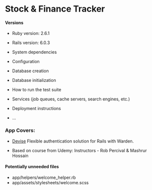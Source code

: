 # Stock & Finance Tracker

#### Versions

- Ruby version: 2.6.1
- Rails version: 6.0.3

- System dependencies

- Configuration

- Database creation

- Database initialization

- How to run the test suite

- Services (job queues, cache servers, search engines, etc.)

- Deployment instructions

- ...

### App Covers:

- [Devise](https://rubygems.org/gems/devise/versions/4.2.0) Flexible authentication solution for Rails with Warden.

* Based on course from Udemy: Instructors - Rob Percival & Mashrur Hossain

#### Potentially unneeded files

- app/helpers/welcome_helper.rb
- app/assets/stylesheets/welcome.scss
